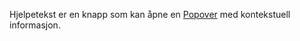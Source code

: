Hjelpetekst er en knapp som kan åpne en [Popover](/components/popover) med kontekstuell informasjon.
